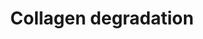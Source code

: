 ---
annotations:
- type: Pathway Ontology
  value: peptide and protein metabolic pathway
authors:
- ReactomeTeam
- Anwesha
- Eweitz
description: Collagen fibril diameter and spatial organisation are dependent on the
  species, tissue type and stage of development (Parry 1988). The lengths of collagen
  fibrils in mature tissues are largely unknown but in tendon can be measured in millimetres
  (Craig et al. 1989). Collagen fibrils isolated from adult bovine corneal stroma
  had ~350 collagen molecules in transverse section, tapering down to three molecules
  at the growing tip (Holmes & Kadler 2005). <br><br>The classical view of collagenases
  is that they actively unwind the triple helical chain, a process termed molecular
  tectonics (Overall 2002, Bode & Maskos 2003), before preferentially cleaving the
  alpha2 chain followed by the remaining chains (Chung et al. 2004). More recently
  it has been suggested that collagen fibrils exist in an equilibrium between protected
  and vulnerable states (Stultz 2002, Nerenberg & Stultz 2008). The prototypical triple-helical
  structure of collagen does not fit into the active site of collagenase MMPs. In
  addition the scissile bonds are not solvent-exposed and are therefore inaccessible
  to the collagenase active site (Chung et al. 2004, Stultz 2002). It was realized
  that collagen must locally unfold into non-triple helical regions to allow collagenolysis.
  Observations using circular dichroism and differential scanning calorimetry confirm
  that there is considerable heterogeneity along collagen fibres (Makareeva et al.
  2008) allowing access for MMPs at physiological temperatures (Salsas-Escat et al.
  2010).<br><br>Collagen fibrils with cut chains are unstable and accessible to proteinases
  that cannot cleave intact collagen strands (Woessner & Nagase 2000, Somerville et
  al. 2003). Continued degradation leads to the formation of gelatin (Lovejoy et al.
  1999). Degradation of collagen types other than I-III is less well characterized
  but believed to occur in a similar manner. <br><br>Metalloproteinases (MMPs) play
  a major part in the degradation of several extracellular macromolecules including
  collagens. MMP1 (Welgus et al. 1981), MMP8 (Hasty et al. 1987), and MMP13 (Knauper
  et al. 1996), sometimes referred to as collagenases I, II and III respectively,
  are able to initiate the intrahelical cleavage of the major fibril forming collagens
  I, II and III at neutral pH, and thus thought to define the rate-limiting step in
  normal tissue remodeling events. All can cleave additional  substrates including
  other collagen subtypes. Collagenases cut collagen alpha chains at a single conserved
  Gly-Ile/Leu site approximately 3/4 of the molecule's length from the N-terminus
  (Fields 1991, Chung et al. 2004). The cleavage site is characterised by the motif  G(I/L)(A/L);
  the G-I/L bond is cleaved. In collagen type I this corresponds to G953-I954 in the
  Uniprot canonical alpha chain sequences (often given as G775-I776 in literature).
  It is not clear why only this bond is cleaved, as the motif occurs at several other
  places in the chain. MMP14, a membrane-associated MMP also known as Membrane-type
  matrix metalloproteinase 1 (MT-MMP1), is able to cleave collagen types I, II and
  III (Ohuchi et al. 1997).  View original pathway at [http://www.reactome.org/PathwayBrowser/#DIAGRAM=1442490
  Reactome].
last-edited: 2021-05-28
organisms:
- Homo sapiens
redirect_from:
- /index.php/Pathway:WP2708
- /instance/WP2708
schema-jsonld:
- '@context': https://schema.org/
  '@id': https://wikipathways.github.io/pathways/WP2708.html
  '@type': Dataset
  creator:
    '@type': Organization
    name: WikiPathways
  description: Collagen fibril diameter and spatial organisation are dependent on
    the species, tissue type and stage of development (Parry 1988). The lengths of
    collagen fibrils in mature tissues are largely unknown but in tendon can be measured
    in millimetres (Craig et al. 1989). Collagen fibrils isolated from adult bovine
    corneal stroma had ~350 collagen molecules in transverse section, tapering down
    to three molecules at the growing tip (Holmes & Kadler 2005). <br><br>The classical
    view of collagenases is that they actively unwind the triple helical chain, a
    process termed molecular tectonics (Overall 2002, Bode & Maskos 2003), before
    preferentially cleaving the alpha2 chain followed by the remaining chains (Chung
    et al. 2004). More recently it has been suggested that collagen fibrils exist
    in an equilibrium between protected and vulnerable states (Stultz 2002, Nerenberg
    & Stultz 2008). The prototypical triple-helical structure of collagen does not
    fit into the active site of collagenase MMPs. In addition the scissile bonds are
    not solvent-exposed and are therefore inaccessible to the collagenase active site
    (Chung et al. 2004, Stultz 2002). It was realized that collagen must locally unfold
    into non-triple helical regions to allow collagenolysis. Observations using circular
    dichroism and differential scanning calorimetry confirm that there is considerable
    heterogeneity along collagen fibres (Makareeva et al. 2008) allowing access for
    MMPs at physiological temperatures (Salsas-Escat et al. 2010).<br><br>Collagen
    fibrils with cut chains are unstable and accessible to proteinases that cannot
    cleave intact collagen strands (Woessner & Nagase 2000, Somerville et al. 2003).
    Continued degradation leads to the formation of gelatin (Lovejoy et al. 1999).
    Degradation of collagen types other than I-III is less well characterized but
    believed to occur in a similar manner. <br><br>Metalloproteinases (MMPs) play
    a major part in the degradation of several extracellular macromolecules including
    collagens. MMP1 (Welgus et al. 1981), MMP8 (Hasty et al. 1987), and MMP13 (Knauper
    et al. 1996), sometimes referred to as collagenases I, II and III respectively,
    are able to initiate the intrahelical cleavage of the major fibril forming collagens
    I, II and III at neutral pH, and thus thought to define the rate-limiting step
    in normal tissue remodeling events. All can cleave additional  substrates including
    other collagen subtypes. Collagenases cut collagen alpha chains at a single conserved
    Gly-Ile/Leu site approximately 3/4 of the molecule's length from the N-terminus
    (Fields 1991, Chung et al. 2004). The cleavage site is characterised by the motif  G(I/L)(A/L);
    the G-I/L bond is cleaved. In collagen type I this corresponds to G953-I954 in
    the Uniprot canonical alpha chain sequences (often given as G775-I776 in literature).
    It is not clear why only this bond is cleaved, as the motif occurs at several
    other places in the chain. MMP14, a membrane-associated MMP also known as Membrane-type
    matrix metalloproteinase 1 (MT-MMP1), is able to cleave collagen types I, II and
    III (Ohuchi et al. 1997).  View original pathway at [http://www.reactome.org/PathwayBrowser/#DIAGRAM=1442490
    Reactome].
  keywords:
  - '3x4Hyp-3Hyp-5Hyl-COL9A3 '
  - 'MMP1(100-469) '
  - type XI fibril
  - '3x4Hyp-GalHyl-COL9A2(24-?) '
  - '3x4Hyp-3Hyp-GalHyl-COL14A1 '
  - 'Cleaved collagen type X fibril '
  - '3x4Hyp-GalHyl-COL9A3(?-684) '
  - '3x4Hyp-3Hyp-COL17A1(?-1497) '
  - '3x4Hyp-5Hyl-COL12A1 '
  - '3x4Hyp-3Hyp-COL15A1(1212-1388) '
  - 'COL9A2 '
  - '3x4Hyp-5Hyl-COL18A1(?-1754) '
  - '3x4Hyp-3Hyp-COL9A2 '
  - FURIN
  - '3x4Hyp-COL12A1(24-?) '
  - 'GlcGalHyl-COL23A1 '
  - 'COL26A1 '
  - '3x4Hyp-3Hyp-COL9A2(?-689) '
  - '3x4Hyp-COL14A1(?-1796) '
  - type XVII
  - Pi
  - Endostatin-XV
  - 'GalHyl-COL17A1(1-1497) '
  - Collagen type XXIII
  - 'GalHyl-COL25A1(?-654) '
  - type V fibril
  - '3x4Hyp-3Hyp-5Hyl-COL9A1(?-921) '
  - MMP1(100-469)
  - '3x4Hyp-GalHyl-COL17A1(?-1497) '
  - 'GalHyl-COL9A2(24-?) '
  - '3x4Hyp-COL9A1(24-?) '
  - '3x4Hyp-COL15A1(1212-1388) '
  - '5Hyl-COL23A1(1-?) '
  - 'COL16A1 '
  - type XV multimer
  - '3x4Hyp-3Hyp-GalHyl-COL16A1(?-1604) '
  - 'Cleaved collagen type IV networks '
  - '3x4Hyp-3Hyp-GalHyl-COL14A1(29-?) '
  - 'GlcGalHyl-COL12A1(?-3063) '
  - '3x4Hyp-3Hyp-GalHyl-COL12A1(?-3063) '
  - '3x4Hyp-3Hyp-GalHyl-COL9A1(?-921) '
  - '3x4Hyp-3Hyp-COL16A1(22-?) '
  - '3x4Hyp-3Hyp-GalHyl-COL25A1(?-654) '
  - 'COL23A1(1-?) '
  - 'GlcGalHyl-COL16A1(?-1604) '
  - '3x4Hyp-3Hyp-GalHyl-COL18A1(?-1754) '
  - '3x4Hyp-3Hyp-GlcGalHyl-COL17A1(1-1497) '
  - '3x4Hyp-5Hyl-COL9A2 '
  - 'MMP7(95-267) '
  - '3x4Hyp-3Hyp-COL23A1(?-540) '
  - '3x4Hyp-GlcGalHyl-COL13A1 '
  - type VIII fibril
  - '3x4Hyp-GalHyl-COL23A1(?-540) '
  - '3x4Hyp-COL13A1(?-717) '
  - Collagen
  - 'MMP13 '
  - Collagen type XI
  - '3x4Hyp-GlcGalHyl-COL17A1(?-1497) '
  - MMP1,3,8,13, PRSS2
  - 'GlcGalHyl-COL13A1(?-717) '
  - '3x4Hyp-3Hyp-GlcGalHyl-COL13A1(1-?) '
  - '5Hyl-COL9A2 '
  - 'COL9A1 '
  - '3x4Hyp-3Hyp-GalHyl-COL15A1(1212-1388) '
  - 'GalHyl-COL15A1(1212-1388) '
  - '3x4Hyp-GlcGalHyl-COL9A2(?-689) '
  - 'GalHyl-COL14A1 '
  - '3x4Hyp-3Hyp-COL13A1(?-717) '
  - '3x4Hyp-3Hyp-5Hyl-COL14A1(?-1796) '
  - '3x4Hyp-5Hyl-COL25A1(?-654) '
  - '3x4Hyp-3Hyp-GlcGalHyl-COL9A1 '
  - 'Cleaved collagen type II fibril '
  - '3x4Hyp-3Hyp-GalHyl-COL23A1 '
  - 5PHL
  - '5Hyl-COL14A1(?-1796) '
  - '3x4Hyp-COL18A1(?-1754) '
  - '3x4Hyp-3Hyp-GlcGalHyl-COL18A1(?-1754) '
  - '3x4Hyp-GalHyl-COL13A1(?-717) '
  - '3x4Hyp-3Hyp-GlcGalHyl-COL17A1(?-1497) '
  - '3x4Hyp-3Hyp-GlcGalHyl-COL9A3 '
  - '3x4Hyp-3Hyp-GlcGalHyl-COL25A1(?-654) '
  - '3x4Hyp-3Hyp-COL17A1(1-1497) '
  - 'COL19A1 '
  - '3x4Hyp-3Hyp-5Hyl-COL25A1(?-654) '
  - cathepsins
  - '3x4Hyp-3Hyp-COL16A1 '
  - 'MMP12 '
  - 'GlcGalHyl-COL19A1 '
  - '3x4Hyp-GlcGalHyl-COL13A1(1-?) '
  - '3x4Hyp-COL16A1(?-1604) '
  - 'MMP8 '
  - '3x4Hyp-GlcGalHyl-COL9A3(?-684) '
  - '3x4Hyp-GalHyl-COL15A1(1212-1388) '
  - '5Hyl-COL12A1(?-3063) '
  - '3x4Hyp-COL17A1(1-1497) '
  - '3x4Hyp-GlcGalHyl-COL9A1(24-?) '
  - 'GlcGalHyl-COL16A1(22-?) '
  - fibrils
  - tetramer
  - '5Hyl-COL23A1 '
  - '3x4Hyp-COL12A1 '
  - '3x4Hyp-3Hyp-COL13A1 '
  - '3x4Hyp-3Hyp-GlcGalHyl-COL25A1(1-?) '
  - 'GlcGalHyl-COL17A1(1-?) '
  - '3x4Hyp-5Hyl-COL23A1 '
  - 'ADAM17 '
  - '5Hyl-COL19A1 '
  - 'Cleaved collagen type III fibril '
  - '3x4Hyp-GalHyl-COL9A1 '
  - MMP9,13
  - '3x4Hyp-5Hyl-COL14A1(29-?) '
  - '3x4Hyp-COL9A3(26-?) '
  - '3x4Hyp-COL13A1 '
  - 'Cleaved collagen type IV alpha1.alpha2.alpha5.alpha6 network '
  - '3x4Hyp-3Hyp-GlcGalHyl-COL12A1(24-?) '
  - type X fibril
  - '3x4Hyp-3Hyp-GalHyl-COL9A2(?-689) '
  - '3x4Hyp-3Hyp-GalHyl-COL19A1 '
  - '3Hyp-4Hyp-COL9A3(26-?) '
  - ELANE
  - 'GlcGalHyl-COL9A3(26-?) '
  - '3x4Hyp-5Hyl-COL12A1(?-3063) '
  - Collagen type XIII
  - type IV networks
  - '5Hyl-COL18A1(?-1754) '
  - '3x4Hyp-GalHyl-COL9A3(26-?) '
  - '3x4Hyp-3Hyp-GalHyl-COL16A1 '
  - '3x4Hyp-3Hyp-COL25A1(?-654) '
  - '3x4Hyp-5Hyl-COL17A1(1-?) '
  - 'COL12A1(24-?) '
  - '3x4Hyp-3Hyp-GalHyl-COL13A1(?-717) '
  - '3x4Hyp-COL16A1(22-?) '
  - '3x4Hyp-GlcGalHyl-COL16A1 '
  - '3x4Hyp-3Hyp-5Hyl-COL9A1(24-?) '
  - '3x4Hyp-3Hyp-GlcGalHyl-COL12A1 '
  - 'MMP3(100-477) '
  - '5Hyl-COL16A1(22-?) '
  - '3x4Hyp-3Hyp-GlcGalHyl-COL12A1(?-3063) '
  - type XXIII
  - '3x4Hyp-3Hyp-GalHyl-COL23A1(?-540) '
  - 'Cleaved collagen type VII fibril '
  - 'GlcGalHyl-COL17A1(?-1497) '
  - 'GalHyl-COL9A2 '
  - '3x4Hyp-5Hyl-COL14A1(?-1796) '
  - '3x4Hyp-GlcGalHyl-COL25A1(1-?) '
  - 'CTSK '
  - '3x4Hyp-3Hyp-5Hyl-COL18A1(?-1754) '
  - '3x4Hyp-COL23A1(1-?) '
  - '3x4Hyp-3Hyp-COL14A1 '
  - '3x4Hyp-COL9A1(?-921) '
  - '3x4Hyp-5Hyl-COL13A1 '
  - '3x4Hyp-COL23A1 '
  - 'GalHyl-COL14A1(?-1796) '
  - 'COL17A1(?-1497) '
  - 'COL13A1(1-?) '
  - 'GlcGalHyl-COL9A3 '
  - 'COL23A1 '
  - '5Hyl-COL13A1(1-?) '
  - '5Hyl-COL13A1(?-717) '
  - 'GalHyl-COL14A1(29-?) '
  - MMP15
  - '3x4Hyp-GalHyl-COL25A1(?-654) '
  - 'GalHyl-COL17A1(1-?) '
  - '3x4Hyp-3Hyp-GlcGalHyl-COL15A1(1212-1388) '
  - 'CTSL(114-288) '
  - 'MMP2(110-660) '
  - '3x4Hyp-3Hyp-GlcGalHyl-COL9A3(26-?) '
  - '3x4Hyp-GalHyl-COL23A1 '
  - '3x4Hyp-5Hyl-COL23A1(1-?) '
  - 'COL9A3 '
  - '5Hyl-COL23A1(?-540) '
  - 'GalHyl-COL16A1 '
  - 'GlcGalHyl-COL25A1(1-?) '
  - 'CTSB(129-333) '
  - '3x4Hyp-COL16A1 '
  - sheddases
  - '5Hyl-COL25A1(1-?) '
  - '3x4Hyp-GlcGalHyl-COL23A1(1-?) '
  - '3x4Hyp-3Hyp-5Hyl-COL23A1 '
  - '3x4Hyp-GlcGalHyl-COL23A1 '
  - '3x4Hyp-COL9A2(24-?) '
  - 'GalHyl-COL19A1 '
  - 'Cleaved collagen type VIII fibril '
  - MMP10
  - '3x4Hyp-3Hyp-GlcGalHyl-COL16A1(?-1604) '
  - 'PXLP-K278-PHYKPL '
  - 'Collagen type IV alpha3.alpha4.alpha5 network '
  - '3x4Hyp-3Hyp-5Hyl-COL9A2(?-689) '
  - 'GlcGalHyl-COL12A1(24-?) '
  - '3x4Hyp-3Hyp-GalHyl-COL9A1 '
  - 'GlcGalHyl-COL12A1 '
  - '3x4Hyp-3Hyp-COL14A1(?-1796) '
  - 'MMP10 '
  - '3x4Hyp-3Hyp-COL25A1(1-654) '
  - '5Hyl-COL17A1(1-?) '
  - '3x4Hyp-GalHyl-COL16A1(22-?) '
  - '3x4Hyp-3Hyp-GlcGalHyl-COL23A1 '
  - 'GalHyl-COL25A1(1-?) '
  - '3x4Hyp-3Hyp-COL9A1(24-?) '
  - '3x4Hyp-3Hyp-5Hyl-COL13A1(?-717) '
  - type VII fibril
  - '3x4Hyp-GalHyl-COL9A2(?-689) '
  - '3x4Hyp-3Hyp-5Hyl-COL9A2 '
  - '3x4Hyp-3Hyp-GlcGalHyl-COL23A1(?-540) '
  - 'MMP14 '
  - '3x4Hyp-3Hyp-GlcGalHyl-COL9A2 '
  - '3x4Hyp-COL9A3 '
  - '3x4Hyp-GalHyl-COL16A1 '
  - '3x4Hyp-5Hyl-COL17A1(1-1497) '
  - '3x4Hyp-GlcGalHyl-COL25A1(?-654) '
  - MMP14,TMPRSS6
  - 'GalHyl-COL25A1(1-654) '
  - type XVIII multimer
  - 'GalHyl-COL9A2(?-689) '
  - 'GlcGalHyl-COL9A1(?-921) '
  - '3x4Hyp-COL25A1(1-654) '
  - '3x4Hyp-GalHyl-COL12A1 '
  - MMP1-3, 7-9, 12, 13
  - '3x4Hyp-5Hyl-COL9A1 '
  - 'GalHyl-COL23A1(1-?) '
  - 'GlcGalHyl-COL18A1(?-1754) '
  - '3x4Hyp-COL25A1(?-654) '
  - type XII
  - '3x4Hyp-5Hyl-COL9A1(?-921) '
  - '3x4Hyp-GlcGalHyl-COL23A1(?-540) '
  - '5Hyl-COL14A1 '
  - 'GlcGalHyl-COL9A1(24-?) '
  - MMP1,2,3
  - 'COL9A2(24-?) '
  - '3x4Hyp-3Hyp-COL23A1(1-?) '
  - '3x4Hyp-3Hyp-GlcGalHyl-COL23A1(1-?) '
  - '3x4Hyp-GalHyl-COL25A1(1-?) '
  - '3x4Hyp-3Hyp-COL17A1(1-?) '
  - '5Hyl-COL16A1(?-1604) '
  - 'GalHyl-COL16A1(?-1604) '
  - '3x4Hyp-3Hyp-GlcGalHyl-COL14A1 '
  - 'GalHyl-COL17A1(?-1497) '
  - '3x4Hyp-COL14A1 '
  - Collagen type XII
  - MMP12
  - '3x4Hyp-GlcGalHyl-COL15A1(1212-1388) '
  - '3x4Hyp-3Hyp-COL23A1 '
  - 2AMAS
  - '3x4Hyp-GalHyl-COL23A1(1-?) '
  - '3x4Hyp-3Hyp-GalHyl-COL25A1(1-?) '
  - '3x4Hyp-3Hyp-GlcGalHyl-COL13A1(?-717) '
  - 'GalHyl-COL9A3(?-684) '
  - '3x4Hyp-GlcGalHyl-COL14A1 '
  - '3x4Hyp-5Hyl-COL16A1(22-?) '
  - MMP1,2
  - 'GalHyl-COL12A1(?-3063) '
  - '3x4Hyp-3Hyp-GlcGalHyl-COL9A2(24-?) '
  - Collagen type X
  - 'COL9A3(?-684) '
  - 'COL13A1(?-717) '
  - '3x4Hyp-3Hyp-COL9A1 '
  - '3x4Hyp-GalHyl-COL19A1 '
  - 'GalHyl-COL12A1 '
  - Collagen type XVI
  - '5Hyl-COL17A1(1-1497) '
  - '3x4Hyp-3Hyp-5Hyl-COL16A1(22-?) '
  - 'COL16A1(?-1604) '
  - 'CTSD(169-412) '
  - '3x4Hyp-3Hyp-GlcGalHyl-COL14A1(?-1796) '
  - Collagen type XXV
  - '3x4Hyp-GlcGalHyl-COL9A1(?-921) '
  - '3x4Hyp-GalHyl-COL16A1(?-1604) '
  - '5Hyl-COL9A1 '
  - 'CTSD(65-161) '
  - '3x4Hyp-5Hyl-COL14A1 '
  - '3x4Hyp-COL25A1(1-?) '
  - '5Hyl-COL25A1(1-654) '
  - 'GlcGalHyl-COL15A1(1212-1388) '
  - 'GlcGalHyl-COL25A1(1-654) '
  - '3x4Hyp-3Hyp-5Hyl-COL9A2(24-?) '
  - '5Hyl-COL9A3 '
  - '3x4Hyp-3Hyp-5Hyl-COL12A1(?-3063) '
  - '3x4Hyp-5Hyl-COL9A3(?-684) '
  - '3x4Hyp-COL9A2(?-689) '
  - '3x4Hyp-5Hyl-COL13A1(?-717) '
  - '3x4Hyp-3Hyp-5Hyl-COL17A1(?-1497) '
  - '5Hyl-COL9A1(?-921) '
  - '5Hyl-COL9A1(24-?) '
  - '3x4Hyp-3Hyp-5Hyl-COL14A1 '
  - '3x4Hyp-GlcGalHyl-COL9A2(24-?) '
  - 'GlcGalHyl-COL14A1 '
  - '3x4Hyp-3Hyp-GlcGalHyl-COL9A2(?-689) '
  - alpha-1(XXIII)
  - '3x4Hyp-5Hyl-COL9A3 '
  - '3x4Hyp-3Hyp-GlcGalHyl-COL25A1(1-654) '
  - '3x4Hyp-3Hyp-5Hyl-COL9A1 '
  - '3x4Hyp-3Hyp-5Hyl-COL17A1(1-?) '
  - '3x4Hyp-GalHyl-COL9A1(?-921) '
  - '3x4Hyp-GlcGalHyl-COL16A1(22-?) '
  - MMP9(107-707)
  - '3x4Hyp-GalHyl-COL25A1(1-654) '
  - MMP19
  - '3x4Hyp-GlcGalHyl-COL9A2 '
  - '3x4Hyp-GalHyl-COL18A1(?-1754) '
  - '3x4Hyp-3Hyp-GalHyl-COL17A1(1-1497) '
  - '3x4Hyp-GalHyl-COL12A1(?-3063) '
  - 'COL9A1(?-921) '
  - MMP3,13
  - '3x4Hyp-COL9A1 '
  - Collagen type XIV
  - Cleaved
  - '3x4Hyp-3Hyp-5Hyl-COL25A1(1-654) '
  - '3x4Hyp-GlcGalHyl-COL19A1 '
  - '3x4Hyp-3Hyp-GalHyl-COL9A3 '
  - 'GalHyl-COL9A3 '
  - '3x4Hyp-3Hyp-GalHyl-COL12A1 '
  - 'GlcGalHyl-COL17A1(1-1497) '
  - '3x4Hyp-5Hyl-COL16A1 '
  - 'GalHyl-COL9A1(24-?) '
  - 'COL23A1(?-540) '
  - '3x4Hyp-GalHyl-COL14A1 '
  - '3x4Hyp-GalHyl-COL14A1(29-?) '
  - '3x4Hyp-3Hyp-5Hyl-COL13A1 '
  - 'Collagen type IV alpha1.alpha2.alpha5.alpha6 network '
  - H2O
  - alpha-1(XVII)
  - Collagen type I
  - '3x4Hyp-3Hyp-GlcGalHyl-COL13A1 '
  - '3x4Hyp-3Hyp-GlcGalHyl-COL16A1(22-?) '
  - '5Hyl-COL16A1 '
  - '3x4Hyp-3Hyp-GlcGalHyl-COL14A1(29-?) '
  - '3x4Hyp-3Hyp-5Hyl-COL9A3(?-684) '
  - '3x4Hyp-GlcGalHyl-COL18A1(?-1754) '
  - '3x4Hyp-COL12A1(?-3063) '
  - '3x4Hyp-5Hyl-COL12A1(24-?) '
  - Collagen type VI
  - type XIII
  - '3x4Hyp-3Hyp-5Hyl-COL13A1(1-?) '
  - '3x4Hyp-3Hyp-GalHyl-COL13A1(1-?) '
  - '3x4Hyp-5Hyl-COL17A1(?-1497) '
  - '3x4Hyp-GlcGalHyl-COL12A1 '
  - '3x4Hyp-3Hyp-COL12A1 '
  - 'GalHyl-COL23A1(?-540) '
  - 'GlcGalHyl-COL16A1 '
  - 'COL16A1(22-?) '
  - '3x4Hyp-GalHyl-COL9A3 '
  - ectodomains
  - 'COL25A1(1-?) '
  - 'Cleaved collagen type IV alpha1.alpha1.alpha2 network '
  - '3x4Hyp-3Hyp-GalHyl-COL13A1 '
  - 'GalHyl-COL13A1 '
  - 'GalHyl-COL9A3(26-?) '
  - 'PRSS2(24-247) '
  - Endostatin-releasing
  - '3x4Hyp-GalHyl-COL13A1(1-?) '
  - MMP1,2,3,9
  - multimer
  - '3x4Hyp-GlcGalHyl-COL17A1(1-?) '
  - '3x4Hyp-GlcGalHyl-COL14A1(?-1796) '
  - 'Cleaved collagen type IV alpha3.alpha4.alpha5 network '
  - alpha-1(XXV)
  - '3x4Hyp-3Hyp-GalHyl-COL17A1(?-1497) '
  - '3x4Hyp-3Hyp-GalHyl-COL16A1(22-?) '
  - '3x4Hyp-3Hyp-GlcGalHyl-COL17A1(1-?) '
  - Collagen type XIX
  - '3x4Hyp-GalHyl-COL9A1(24-?) '
  - 'ADAM10 '
  - '3x4Hyp-3Hyp-GalHyl-COL9A3(?-684) '
  - '3x4Hyp-GlcGalHyl-COL9A3 '
  - 'GalHyl-COL12A1(24-?) '
  - 'CTSL(292-333) '
  - 'COL14A1 '
  - 'GlcGalHyl-COL13A1 '
  - '3x4Hyp-3Hyp-GlcGalHyl-COL9A1(24-?) '
  - Collagen type III
  - 'COL12A1 '
  - 'ADAM9 '
  - '3x4Hyp-3Hyp-GalHyl-COL17A1(1-?) '
  - '3x4Hyp-3Hyp-COL19A1 '
  - '5Hyl-COL9A2(?-689) '
  - type XIV
  - '3Hyp-4Hyp-COL9A3(?-684) '
  - Collagen type XVIII
  - 'COL15A1(1212-1388) '
  - '3x4Hyp-GalHyl-COL12A1(24-?) '
  - '3x4Hyp-COL14A1(29-?) '
  - 'GalHyl-COL18A1(?-1754) '
  - '3x4Hyp-3Hyp-GalHyl-COL12A1(24-?) '
  - '3x4Hyp-3Hyp-5Hyl-COL23A1(?-540) '
  - '3x4Hyp-3Hyp-5Hyl-COL16A1(?-1604) '
  - 'GalHyl-COL13A1(1-?) '
  - type XXV
  - type II fibril
  - MMP2,3,4,9,10,12
  - '3x4Hyp-3Hyp-GlcGalHyl-COL19A1 '
  - 'GalHyl-COL13A1(?-717) '
  - 'COL9A3(26-?) '
  - 'Collagen type IV alpha1.alpha1.alpha2 network '
  - 'COL13A1 '
  - '3x4Hyp-5Hyl-COL9A3(26-?) '
  - 'MMP9(107-707) '
  - '3x4Hyp-GlcGalHyl-COL12A1(24-?) '
  - type III fibril
  - '3x4Hyp-GalHyl-COL17A1(1-?) '
  - '3x4Hyp-GalHyl-COL17A1(1-1497) '
  - Collagen V
  - '3x4Hyp-5Hyl-COL15A1(1212-1388) '
  - alpha-1(XIII)
  - '3x4Hyp-GlcGalHyl-COL9A3(26-?) '
  - '3x4Hyp-3Hyp-5Hyl-COL16A1 '
  - '3x4Hyp-3Hyp-GalHyl-COL25A1(1-654) '
  - 'COL12A1(?-3063) '
  - '3x4Hyp-GalHyl-COL9A2 '
  - 'GalHyl-COL23A1 '
  - '5Hyl-COL17A1(?-1497) '
  - MMP2,9,10
  - MMP1,8,9,13
  - Collagen type VII
  - '3x4Hyp-GalHyl-COL14A1(?-1796) '
  - '3x4Hyp-3Hyp-GalHyl-COL9A3(26-?) '
  - '3x4Hyp-GalHyl-COL13A1 '
  - 'GlcGalHyl-COL13A1(1-?) '
  - '3x4Hyp-3Hyp-COL13A1(1-?) '
  - 'CTSB(80-126) '
  - 'COL17A1(1-?) '
  - '3x4Hyp-3Hyp-COL12A1(24-?) '
  - '5Hyl-COL13A1 '
  - 'Cleaved collagen type XI fibril '
  - '3x4Hyp-3Hyp-5Hyl-COL12A1 '
  - 'GlcGalHyl-COL9A1 '
  - '3x4Hyp-5Hyl-COL13A1(1-?) '
  - Collagen type II
  - 'GlcGalHyl-COL25A1(?-654) '
  - '3x4Hyp-3Hyp-GlcGalHyl-COL9A3(?-684) '
  - '3x4Hyp-COL19A1 '
  - type VI fibril
  - MMP2,9,11
  - Collagen type IX
  - '3x4Hyp-GlcGalHyl-COL25A1(1-654) '
  - '3x4Hyp-3Hyp-5Hyl-COL25A1(1-?) '
  - Collagen type XV
  - type IX
  - '3x4Hyp-GlcGalHyl-COL9A1 '
  - 'GlcGalHyl-COL9A3(?-684) '
  - '3x4Hyp-COL17A1(1-?) '
  - '5Hyl-COL12A1(24-?) '
  - '3x4Hyp-3Hyp-COL18A1(?-1754) '
  - '3x4Hyp-3Hyp-5Hyl-COL19A1 '
  - '3x4Hyp-COL9A3(?-684) '
  - '5Hyl-COL25A1(?-654) '
  - 'GalHyl-COL9A1(?-921) '
  - 'COL18A1(?-1754) '
  - '5Hyl-COL12A1 '
  - 'COL14A1(?-1796) '
  - '3x4Hyp-GlcGalHyl-COL12A1(?-3063) '
  - '3x4Hyp-3Hyp-GalHyl-COL23A1(1-?) '
  - '3x4Hyp-3Hyp-5Hyl-COL15A1(1212-1388) '
  - '3x4Hyp-5Hyl-COL19A1 '
  - 'GlcGalHyl-COL9A2(24-?) '
  - NH3
  - '3x4Hyp-5Hyl-COL25A1(1-654) '
  - '5Hyl-COL14A1(29-?) '
  - type I fibril
  - '3x4Hyp-3Hyp-5Hyl-COL23A1(1-?) '
  - '3x4Hyp-3Hyp-COL12A1(?-3063) '
  - '3x4Hyp-3Hyp-COL14A1(29-?) '
  - 'COL9A2(?-689) '
  - MMP1,2,8,13, PRSS2
  - 'COL17A1(1-1497) '
  - '3x4Hyp-3Hyp-GlcGalHyl-COL16A1 '
  - '3x4Hyp-COL17A1(?-1497) '
  - 'GlcGalHyl-COL23A1(1-?) '
  - 'COL25A1(?-654) '
  - 'GlcGalHyl-COL23A1(?-540) '
  - 'MMP11 '
  - XVI
  - '3x4Hyp-3Hyp-COL9A1(?-921) '
  - '3x4Hyp-GlcGalHyl-COL14A1(29-?) '
  - '3x4Hyp-GlcGalHyl-COL16A1(?-1604) '
  - '3x4Hyp-5Hyl-COL9A1(24-?) '
  - '3x4Hyp-3Hyp-COL25A1(1-?) '
  - '3x4Hyp-3Hyp-GalHyl-COL9A2 '
  - 'GlcGalHyl-COL14A1(?-1796) '
  - '3x4Hyp-3Hyp-COL9A2(24-?) '
  - '3x4Hyp-3Hyp-5Hyl-COL12A1(24-?) '
  - Collagen type XVII
  - '3x4Hyp-5Hyl-COL9A2(?-689) '
  - 'GalHyl-COL9A1 '
  - '3x4Hyp-3Hyp-COL16A1(?-1604) '
  - '3x4Hyp-5Hyl-COL25A1(1-?) '
  - '3x4Hyp-3Hyp-GlcGalHyl-COL9A1(?-921) '
  - '3x4Hyp-3Hyp-5Hyl-COL17A1(1-1497) '
  - fibril
  - '3x4Hyp-3Hyp-GalHyl-COL14A1(?-1796) '
  - '3x4Hyp-3Hyp-GalHyl-COL9A1(24-?) '
  - Collagen type VIII
  - Cleaved collagen
  - PXLP-K278-PHYKPL
  - '3x4Hyp-COL23A1(?-540) '
  - '3x4Hyp-5Hyl-COL16A1(?-1604) '
  - '3x4Hyp-COL13A1(1-?) '
  - 'COL14A1(29-?) '
  - 'MMP20 '
  - 'COL9A1(24-?) '
  - '3x4Hyp-5Hyl-COL23A1(?-540) '
  - 'GlcGalHyl-COL14A1(29-?) '
  - 'TMPRSS6 '
  - '3x4Hyp-GlcGalHyl-COL17A1(1-1497) '
  - proteases
  - '3x4Hyp-3Hyp-5Hyl-COL9A3(26-?) '
  - '3x4Hyp-3Hyp-GalHyl-COL9A2(24-?) '
  - 'GlcGalHyl-COL9A2(?-689) '
  - tropocollagen type
  - '5Hyl-COL9A2(24-?) '
  - '3Hyp-4Hyp-COL9A3 '
  - '3x4Hyp-GlcGalHyl-COL13A1(?-717) '
  - '5Hyl-COL15A1(1212-1388) '
  - Collagen IV
  - 'GlcGalHyl-COL9A2 '
  - '3x4Hyp-5Hyl-COL9A2(24-?) '
  - Endostatin-degrading
  - '3x4Hyp-COL9A2 '
  - Endostatin
  - 'Cleaved collagen type I fibril '
  license: CC0
  name: Collagen degradation
seo: CreativeWork
title: Collagen degradation
wpid: WP2708
---
